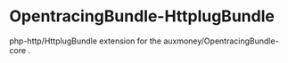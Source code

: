 # OpentracingBundle-HttplugBundle
php-http/HttplugBundle extension for the auxmoney/OpentracingBundle-core
.